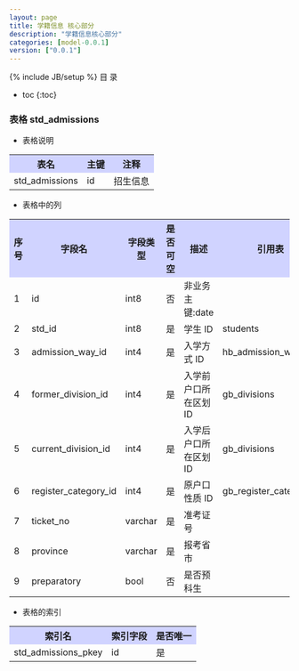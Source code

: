 ```yaml
---
layout: page
title: 学籍信息 核心部分
description: "学籍信息核心部分"
categories: [model-0.0.1]
version: ["0.0.1"]
---
```

{% include JB/setup %}
 目  录

* toc
{:toc}



### 表格 std_admissions

  * 表格说明

<table class="table table-bordered table-striped table-condensed">
<tr><th style="background-color:#D0D3FF">表名</th><th style="background-color:#D0D3FF">主键</th><th style="background-color:#D0D3FF">注释</th>  </tr>
<tr><td>std_admissions</td><td>id</td><td>招生信息</td>  </tr>
</table>

  * 表格中的列

<table class="table table-bordered table-striped table-condensed">
<tr><th style="background-color:#D0D3FF">序号</th><th style="background-color:#D0D3FF">字段名</th><th style="background-color:#D0D3FF">字段类型</th><th style="background-color:#D0D3FF">是否可空</th><th style="background-color:#D0D3FF">描述</th><th style="background-color:#D0D3FF">引用表</th>  </tr>
<tr><td>1</td><td>id</td><td>int8</td><td>否</td><td>非业务主键:date</td><td></td>  </tr>
<tr><td>2</td><td>std_id</td><td>int8</td><td>是</td><td>学生 ID</td><td>students</td>  </tr>
<tr><td>3</td><td>admission_way_id</td><td>int4</td><td>是</td><td>入学方式 ID</td><td>hb_admission_ways</td>  </tr>
<tr><td>4</td><td>former_division_id</td><td>int4</td><td>是</td><td>入学前户口所在区划 ID</td><td>gb_divisions</td>  </tr>
<tr><td>5</td><td>current_division_id</td><td>int4</td><td>是</td><td>入学后户口所在区划 ID</td><td>gb_divisions</td>  </tr>
<tr><td>6</td><td>register_category_id</td><td>int4</td><td>是</td><td>原户口性质 ID</td><td>gb_register_categories</td>  </tr>
<tr><td>7</td><td>ticket_no</td><td>varchar</td><td>是</td><td>准考证号</td><td></td>  </tr>
<tr><td>8</td><td>province</td><td>varchar</td><td>是</td><td>报考省市</td><td></td>  </tr>
<tr><td>9</td><td>preparatory</td><td>bool</td><td>否</td><td>是否预科生</td><td></td>  </tr>
</table>

 
  * 表格的索引

<table class="table table-bordered table-striped table-condensed">
  <tr>
<th style="background-color:#D0D3FF">索引名</th><th style="background-color:#D0D3FF">索引字段</th><th style="background-color:#D0D3FF">是否唯一</th>  </tr>
<tr><td>std_admissions_pkey</td><td>id&nbsp;</td><td>是</td>  </tr>
</table>
